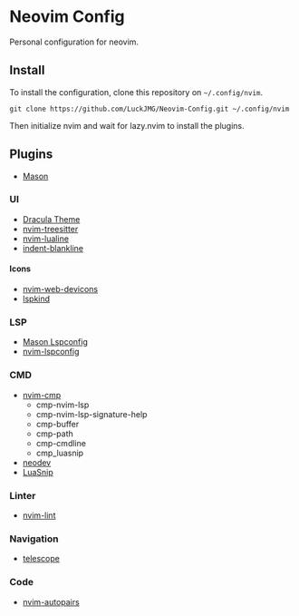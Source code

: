 # Neovim Config

Personal configuration for neovim.

## Install

To install the configuration, clone this repository on `~/.config/nvim`.

``` shell
git clone https://github.com/LuckJMG/Neovim-Config.git ~/.config/nvim
```

Then initialize nvim and wait for lazy.nvim to install the plugins.

## Plugins

- [Mason](https://github.com/williamboman/mason.nvim)

### UI

- [Dracula Theme](https://github.com/Mofiqul/dracula.nvim)
- [nvim-treesitter](https://github.com/nvim-treesitter/nvim-treesitter.nvim)
- [nvim-lualine](https://github.com/nvim-lualine/lualien.nvim)
- [indent-blankline](https://github.com/lukas-reineke/indent-blankline.nvim)

#### Icons

- [nvim-web-devicons](https://github.com/nvim-tree/nvim-webdevicons)
- [lspkind](https://github.com/onsails/lspkind.nvim)

### LSP

- [Mason Lspconfig](https://github.com/williamboman/mason-lspconfig.nvim)
- [nvim-lspconfig](https://github.com/neovim/nvim-lspconfig)

### CMD

- [nvim-cmp](https://github.com/hrsh7th/nvim-cmp)
    - cmp-nvim-lsp
    - cmp-nvim-lsp-signature-help
    - cmp-buffer
    - cmp-path
    - cmp-cmdline
    - cmp_luasnip
- [neodev](https://github/folke/neodev.nvim)
- [LuaSnip](https://github/L3MON4D3/LuaSnip)

### Linter

- [nvim-lint](https://github.com/mfussenegger/nvim-lint)

### Navigation

- [telescope](https://github/nvim-telescope/telescope.nvim)

### Code

- [nvim-autopairs](https://github.com/windwp/nvim-autopairs)

